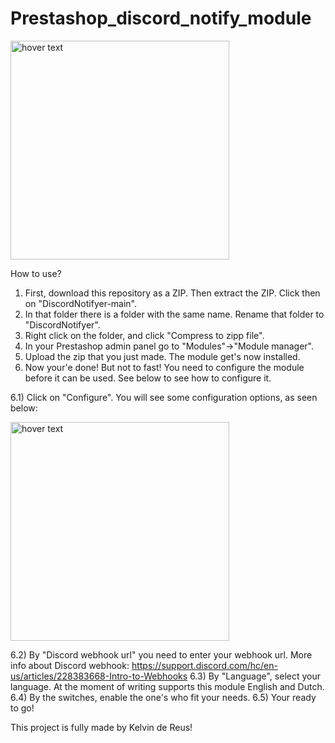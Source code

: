# Prestashop_discord_notify_module
<img src="https://github.com/kelvin-codes-stuff/DiscordNotifyer/blob/main/logo.png?raw=true" width="350" title="hover text">

How to use?
1) First, download this repository as a ZIP. Then extract the ZIP. Click then on "DiscordNotifyer-main".
2) In that folder there is a folder with the same name. Rename that folder to "DiscordNotifyer".
3) Right click on the folder, and click "Compress to zipp file".
4) In your Prestashop admin panel go to "Modules"->"Module manager".
5) Upload the zip that you just made. The module get's now installed.
6) Now your'e done! But not to fast! You need to configure the module before it can be used. See below to see how to configure it.

6.1) Click on "Configure". You will see some configuration options, as seen below:

<img src="https://user-images.githubusercontent.com/31496522/210155204-6ac4a275-88e1-4f19-b4a4-8dc703cdbba2.png" width="350" title="hover text">

6.2) By "Discord webhook url" you need to enter your webhook url. More info about Discord webhook: https://support.discord.com/hc/en-us/articles/228383668-Intro-to-Webhooks
6.3) By "Language", select your language. At the moment of writing supports this module English and Dutch.
6.4) By the switches, enable the one's who fit your needs.
6.5) Your ready to go!

This project is fully made by Kelvin de Reus!

